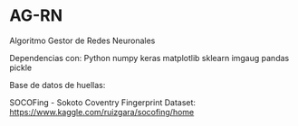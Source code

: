 # AG-RN
Algoritmo Gestor de Redes Neuronales

Dependencias con:
    Python
    numpy
    keras
    matplotlib
    sklearn
    imgaug
    pandas
    pickle
    
Base de datos de huellas:

SOCOFing - Sokoto Coventry Fingerprint Dataset: https://www.kaggle.com/ruizgara/socofing/home
